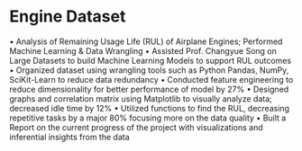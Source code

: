 # Engine Dataset
•	Analysis of Remaining Usage Life (RUL) of Airplane Engines; Performed Machine Learning & Data Wrangling
•	Assisted Prof. Changyue Song on Large Datasets to build Machine Learning Models to support RUL outcomes
•	Organized dataset using wrangling tools such as Python Pandas, NumPy, SciKit-Learn to reduce data redundancy
•	Conducted feature engineering to reduce dimensionality for better performance of model by 27%
•	Designed graphs and correlation matrix using Matplotlib to visually analyze data; decreased idle time by 12%
•	Utilized functions to find the RUL, decreasing repetitive tasks by a major 80% focusing more on the data quality 
•	Built a Report on the current progress of the project with visualizations and inferential insights from the data
